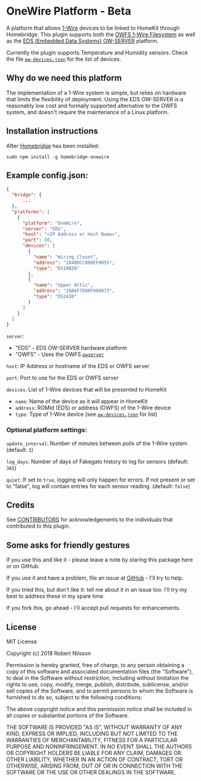 # OneWire Platform - Beta

A platform that allows [1-Wire](https://en.wikipedia.org/wiki/1-Wire) devices to be linked to HomeKit through Homebridge.  This plugin supports both the [OWFS 1-Wire Filesystem](http://owfs.org/) as well as the [EDS (Embedded Data Systems) OW-SERVER](https://www.embeddeddatasystems.com/OW-SERVER-1-Wire-to-Ethernet-Server-Revision-2_p_152.html) platform.

Currently the plugin supports Temperature and Humidity sensors.  Check the file [`ow-devices.json`](ow-devices.json) for the list of devices.

## Why do we need this platform

The implementation of a 1-Wire system is simple, but relies on hardware that limits the flexibility of deployment.  Using the EDS OW-SERVER is a reasonably low cost and formally supported alternative to the OWFS system, and doesn't require the maintenance of a Linux platform.

## Installation instructions

After [Homebridge](https://github.com/nfarina/homebridge) has been installed:

 `sudo npm install -g homebridge-onewire`

## Example config.json:

```json
{
  "bridge": {
      ...
  },
  "platforms": [
    {
      "platform": "OneWire",
      "server": "EDS",
      "host": "<IP Address or Host Name>",
      "port": 80,
      "devices": [
        {
          "name": "Wiring Closet",
          "address": "2848DCC800EF0055",
          "type": "DS18B20"
        },
        {
          "name": "Upper Attic",
          "address": "26BAF7D60F000073",
          "type": "DS2438"
        }
      ]
    }
  ]
}
```

`server`:

* "EDS" - EDS OW-SERVER hardware platform
* "OWFS" - Uses the OWFS [`owserver`](http://owfs.org/index.php?page=owserver)

`host`: IP Address or hostname of the EDS or OWFS server

`port`: Port to use for the EDS or OWFS server

`devices`: List of 1-Wire devices that will be presented to HomeKit

* `name`: Name of the device as it will appear in HomeKit
* `address`: ROMId (EDS) or address (OWFS) of the 1-Wire device
* `type`: Type of 1-Wire device (see [`ow-devices.json`](ow-devices.json) for list)

### Optional platform settings:

`update_interval`:  Number of minutes between polls of the 1-Wire system (default: `1`)

`log_days`: Number of days of Fakegato history to log for sensors (default: `365`)

`quiet`: If set to `true`, logging will only happen for errors.  If not present or set to "false", log will contain entries for each sensor reading. (default: `false`)

## Credits

See [CONTRIBUTORS](CONTRIBUTORS.md) for acknowledgements to the individuals that contributed to this plugin.

## Some asks for friendly gestures

If you use this and like it - please leave a note by staring this package here or on GitHub.

If you use it and have a problem, file an issue at [GitHub](https://github.com/rnilsson/homebridge-onewire/issues) - I'll try to help.

If you tried this, but don't like it: tell me about it in an issue too. I'll try my best
to address these in my spare time.

If you fork this, go ahead - I'll accept pull requests for enhancements.

## License

MIT License

Copyright (c) 2018 Robert Nilsson

Permission is hereby granted, free of charge, to any person obtaining a copy
of this software and associated documentation files (the "Software"), to deal
in the Software without restriction, including without limitation the rights
to use, copy, modify, merge, publish, distribute, sublicense, and/or sell
copies of the Software, and to permit persons to whom the Software is
furnished to do so, subject to the following conditions:

The above copyright notice and this permission notice shall be included in all
copies or substantial portions of the Software.

THE SOFTWARE IS PROVIDED "AS IS", WITHOUT WARRANTY OF ANY KIND, EXPRESS OR
IMPLIED, INCLUDING BUT NOT LIMITED TO THE WARRANTIES OF MERCHANTABILITY,
FITNESS FOR A PARTICULAR PURPOSE AND NONINFRINGEMENT. IN NO EVENT SHALL THE
AUTHORS OR COPYRIGHT HOLDERS BE LIABLE FOR ANY CLAIM, DAMAGES OR OTHER
LIABILITY, WHETHER IN AN ACTION OF CONTRACT, TORT OR OTHERWISE, ARISING FROM,
OUT OF OR IN CONNECTION WITH THE SOFTWARE OR THE USE OR OTHER DEALINGS IN THE
SOFTWARE.